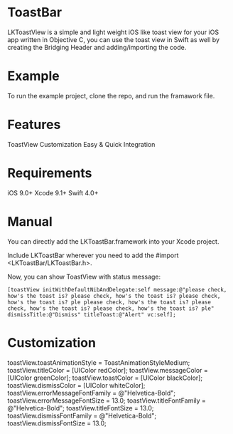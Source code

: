 # ToastBar
LKToastView is a simple and light weight iOS like toast view for your iOS app written in Objective C, you can use the toast view in Swift as well by creating the Bridging Header and adding/importing the code.

# Example
To run the example project, clone the repo, and run the framawork file.

# Features
 ToastView Customization
 Easy & Quick Integration

# Requirements
iOS 9.0+
Xcode 9.1+
Swift 4.0+

# Manual
You can directly add the LKToastBar.framework into your Xcode project.

Include LKToastBar wherever you need to add the #import <LKToastBar/LKToastBar.h>.


Now, you can show ToastView with status message:

    [toastView initWithDefaultNibAndDelegate:self message:@"please check, how's the toast is? please check, how's the toast is? please check, how's the toast is? ple please check, how's the toast is? please check, how's the toast is? please check, how's the toast is? ple" dismissTitle:@"Dismiss" titleToast:@"Alert" vc:self];


# Customization
toastView.toastAnimationStyle = ToastAnimationStyleMedium;
toastView.titleColor = [UIColor redColor];
toastView.messageColor = [UIColor greenColor];
toastView.toastColor = [UIColor blackColor];
toastView.dismissColor = [UIColor whiteColor];
toastView.errorMessageFontFamily = @"Helvetica-Bold";
toastView.errorMessageFontSize = 13.0;
toastView.titleFontFamily = @"Helvetica-Bold";
toastView.titleFontSize = 13.0;
toastView.dismissFontFamily = @"Helvetica-Bold";
toastView.dismissFontSize = 13.0;

